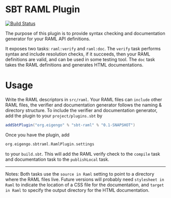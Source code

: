 SBT RAML Plugin
===============

[![Build Status](https://travis-ci.org/eigengo/sbt-raml-plugin.png?branch=master)](https://travis-ci.org/eigengo/sbt-raml-plugin)

The purpose of this plugin is to provide syntax checking and documentation generator for your RAML API definitions.

It exposes two tasks: ``raml:verify`` and ``raml:doc``. The ``verify`` task performs syntax and include resolution checks,
if it succeeds, then your RAML definitions are valid, and can be used in some testing tool. The ``doc`` task takes the
RAML definitions and generates HTML documentations.

Usage
=====

Write the RAML descriptors in ``src/raml``. Your RAML files can ``include`` other RAML files, the verifier and documentation generator follows the naming & directory structure. To include the verifier and documentation generator, add the plugin to your ``project/plugins.sbt`` by

```scala
addSbtPlugin("org.eigengo" % "sbt-raml" % "0.1-SNAPSHOT")
```

Once you have the plugin, add

```scala
org.eigengo.sbtraml.RamlPlugin.settings
```

to your ``build.sbt``. This will add the RAML verify check to the ``compile`` task and documentation task to the
``publishLocal`` task.

---

Notes:
Both tasks use the ``source in Raml`` setting to point to a directory where the RAML files live. Future versions will
probably need ``stylesheet in Raml`` to indicate the location of a CSS file for the documentation, and ``target in Raml``
to specify the output directory for the HTML documentation.
